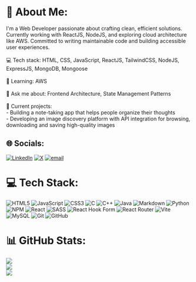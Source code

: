 # 💫 About Me:
 I'm a Web Developer passionate about crafting clean, efficient solutions. Currently working with ReactJS, NodeJS, and exploring cloud architecture like AWS. Committed to writing maintainable code and building accessible user experiences.<br><br>💻 Tech stack: HTML, CSS, JavaScript, ReactJS, TailwindCSS, NodeJS, ExpressJS, MongoDB, Mongoose<br><br>🌱 Learning: AWS<br><br>💬 Ask me about: Frontend Architecture, State Management Patterns<br><br>🔭 Current projects:<br> - Building a note-taking app that helps people organize their thoughts<br> - Developing an image discovery platform with API integration for browsing, downloading and saving high-quality images


## 🌐 Socials:
[![LinkedIn](https://img.shields.io/badge/LinkedIn-%230077B5.svg?logo=linkedin&logoColor=white)](https://linkedin.com/in/darsh-parikh-66538a251) [![X](https://img.shields.io/badge/X-black.svg?logo=X&logoColor=white)](https://x.com/DarshParikh25) [![email](https://img.shields.io/badge/Email-D14836?logo=gmail&logoColor=white)](mailto:parikhdarsh121@gmail.com) 

# 💻 Tech Stack:
![HTML5](https://img.shields.io/badge/html5-%23E34F26.svg?style=flat&logo=html5&logoColor=white) ![JavaScript](https://img.shields.io/badge/javascript-%23323330.svg?style=flat&logo=javascript&logoColor=%23F7DF1E) ![CSS3](https://img.shields.io/badge/css3-%231572B6.svg?style=flat&logo=css3&logoColor=white) ![C](https://img.shields.io/badge/c-%2300599C.svg?style=flat&logo=c&logoColor=white) ![C++](https://img.shields.io/badge/c++-%2300599C.svg?style=flat&logo=c%2B%2B&logoColor=white) ![Java](https://img.shields.io/badge/java-%23ED8B00.svg?style=flat&logo=openjdk&logoColor=white) ![Markdown](https://img.shields.io/badge/markdown-%23000000.svg?style=flat&logo=markdown&logoColor=white) ![Python](https://img.shields.io/badge/python-3670A0?style=flat&logo=python&logoColor=ffdd54) ![NPM](https://img.shields.io/badge/NPM-%23CB3837.svg?style=flat&logo=npm&logoColor=white) ![React](https://img.shields.io/badge/react-%2320232a.svg?style=flat&logo=react&logoColor=%2361DAFB) ![SASS](https://img.shields.io/badge/SASS-hotpink.svg?style=flat&logo=SASS&logoColor=white) ![React Hook Form](https://img.shields.io/badge/React%20Hook%20Form-%23EC5990.svg?style=flat&logo=reacthookform&logoColor=white) ![React Router](https://img.shields.io/badge/React_Router-CA4245?style=flat&logo=react-router&logoColor=white) ![Vite](https://img.shields.io/badge/vite-%23646CFF.svg?style=flat&logo=vite&logoColor=white) ![MySQL](https://img.shields.io/badge/mysql-4479A1.svg?style=flat&logo=mysql&logoColor=white) ![Git](https://img.shields.io/badge/git-%23F05033.svg?style=flat&logo=git&logoColor=white) ![GitHub](https://img.shields.io/badge/github-%23121011.svg?style=flat&logo=github&logoColor=white)
# 📊 GitHub Stats:
![](https://github-readme-stats.vercel.app/api?username=Darshparikh25&theme=dark&hide_border=true&include_all_commits=false&count_private=true)<br/>
![](https://nirzak-streak-stats.vercel.app/?user=Darshparikh25&theme=dark&hide_border=true)<br/>
![](https://github-readme-stats.vercel.app/api/top-langs/?username=Darshparikh25&theme=dark&hide_border=true&include_all_commits=false&count_private=true&layout=compact)
